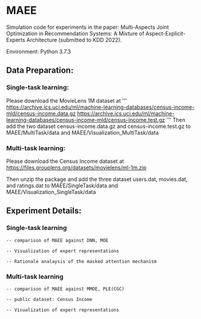 # MAEE

Simulation code for experiments in the paper: Multi-Aspects Joint Optimization in Recommendation Systems: A Mixture of Aspect-Explicit-Experts Architecture (submitted to KDD 2022).

Environment: Python 3.7.3

## Data Preparation:

### Single-task learning: 
Please download the MovieLens 1M dataset at
'''
https://archive.ics.uci.edu/ml/machine-learning-databases/census-income-mld/census-income.data.gz
https://archive.ics.uci.edu/ml/machine-learning-databases/census-income-mld/census-income.test.gz
'''
Then add the two dataset census-income.data.gz and census-income.test.gz to MAEE/MultiTask/data and MAEE/Visualization_MultiTask/data

### Multi-task learning:
Please download the Census Income dataset at
https://files.grouplens.org/datasets/movielens/ml-1m.zip

Then unzip the package and add the three dataset users.dat, movies.dat, and ratings.dat to MAEE/SingleTask/data and MAEE/Visualization_SingleTask/data




## Experiment Details:

### Single-task learning


    -- comparison of MAEE against DNN, MOE
  
    -- Visualization of expert representations
  
    -- Rationale analaysis of the masked attention mechanism
  



### Multi-task learning


    -- comparison of MAEE against MMOE, PLE(CGC)
  
    -- public dataset: Census Income
  
    -- Visualization of expert representations
  
